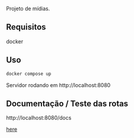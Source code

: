 Projeto de mídias.

## Requisitos

docker

## Uso

```sh
docker compose up
```

Servidor rodando em http://localhost:8080

## Documentação / Teste das rotas


http://localhost:8080/docs

[here](/Dockerfile)
